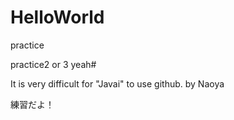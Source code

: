 # HelloWorld
practice










practice2 or 3 yeah#

It is very difficult for "Javai" to use github. by Naoya

練習だよ！

